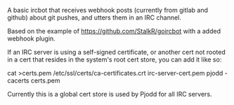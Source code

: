 A basic ircbot that receives webhook posts (currently from gitlab and github)
about git pushes, and utters them in an IRC channel.

Based on the example of https://github.com/StalkR/goircbot with a added
webhook plugin.

If an IRC server is using a self-signed certificate, or another cert not rooted
in a cert that resides in the system's root cert store, you can add it like so:

  cat >certs.pem /etc/ssl/certs/ca-certificates.crt irc-server-cert.pem
  pjodd -cacerts certs.pem

Currently this is a global cert store is used by Pjodd for all IRC servers.
